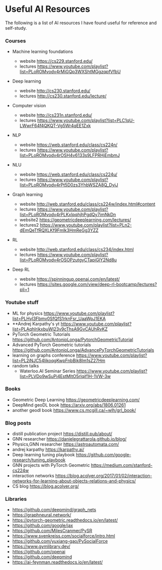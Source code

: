 # Useful AI Resources

The following is a list of AI resources I have found useful for reference and self-study.

### Courses

- Machine learning foundations
  - website https://cs229.stanford.edu/
  - lectures https://www.youtube.com/playlist?list=PLoROMvodv4rMiGQp3WXShtMGgzqpfVfbU
- Deep learning
  - website http://cs230.stanford.edu/
  - lectures http://cs230.stanford.edu/lecture/
- Computer vision
  - website http://cs231n.stanford.edu/
  - lectures https://www.youtube.com/playlist?list=PLC1qU-LWwrF64f4QKQT-Vg5Wr4qEE1Zxk
- NLP
  - website https://web.stanford.edu/class/cs224n/
  - lectures https://www.youtube.com/playlist?list=PLoROMvodv4rOSH4v6133s9LFPRHjEmbmJ
- NLU
  - website https://web.stanford.edu/class/cs224u/
  - lectures https://www.youtube.com/playlist?list=PLoROMvodv4rPt5D0zs3YhbWSZA8Q_DyiJ
- Graph learning

  - website http://web.stanford.edu/class/cs224w/index.html#content
  - lectures https://www.youtube.com/playlist?list=PLoROMvodv4rPLKxIpqhjhPgdQy7imNkDn
  - website2 https://geometricdeeplearning.com/lectures/
  - lectures2 https://www.youtube.com/playlist?list=PLn2-dEmQeTfRQXLKf9Fmlk3HmReGg3YZZ

- RL
  - website http://web.stanford.edu/class/cs234/index.html
  - lectures https://www.youtube.com/playlist?list=PLoROMvodv4rOSOPzutgyCTapiGlY2Nd8u
- Deep RL
  - website https://spinningup.openai.com/en/latest/
  - lectures https://sites.google.com/view/deep-rl-bootcamp/lectures?pli=1

### Youtube stuff

- ML for physics https://www.youtube.com/playlist?list=PLHyI3Fbmv0SfQfS1rknFsr_UaaWpJ1EKA
- \*\*Andrej Karpathy's yt https://www.youtube.com/playlist?list=PLAqhIrjkxbuWI23v9cThsA9GvCAUhRvKZ
- PyTorch Geometric Tutorials https://github.com/AntonioLonga/PytorchGeometricTutorial
- Advanced PyTorch Geometric tutorials https://github.com/AntonioLonga/AdvancePyTorchGeometricTutorials
- learning on graphs conference https://www.youtube.com/playlist?list=PL2iNJC54likoqgKwpFnbBik8Im1sZ27Hm
- random talks
  - Waterloo.AI Seminar Series https://www.youtube.com/playlist?list=PLVDo9wSuPi4EstMItO5rIqif1H-1VW-3w

### Books

- Geometric Deep Learning https://geometricdeeplearning.com/
- DeepMind geoDL book https://arxiv.org/abs/1806.01261
- another geodl book https://www.cs.mcgill.ca/~wlh/grl_book/

### Blog posts

- distill publication project https://distill.pub/about/
- GNN researcher https://danielegrattarola.github.io/blog/
- Physics,GNN researcher https://astroautomata.com/
- andrej karpathy https://karpathy.ai/
- Deep learning tuning playbook https://github.com/google-research/tuning_playbook
- GNN projects with PyTorch Geometric https://medium.com/stanford-cs224w
- interaction networks https://blog.acolyer.org/2017/01/02/interaction-networks-for-learning-about-objects-relations-and-physics/
- CS blog https://blog.acolyer.org/

### Libraries

- https://github.com/deepmind/graph_nets
- https://graphneural.network/
- https://pytorch-geometric.readthedocs.io/en/latest/
- https://github.com/google/jax
- https://github.com/MilesCranmer/PySR
- https://www.svenkreiss.com/socialforce/intro.html
- https://github.com/yuxiang-gao/PySocialForce
- https://www.gymlibrary.dev/
- https://github.com/openai
- https://github.com/deepmind
- https://ai-feynman.readthedocs.io/en/latest/
